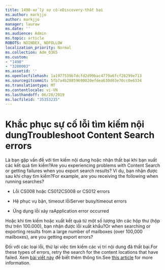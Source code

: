 ```yaml
---
title: 1490-xử lý sự cố-eDiscovery-thất bại
ms.author: markjjo
author: markjjo
manager: lauraw
ms.date: ''
ms.audience: Admin
ms.topic: article
ROBOTS: NOINDEX, NOFOLLOW
localization_priority: Normal
ms.collection: Adm_O365
ms.custom:
- "1490"
- "3200003"
ms.assetid: ''
ms.openlocfilehash: 1a1977539b7dcfd2d99bac4779a6fcf28299e713
ms.sourcegitcommit: 5fb7a4b28859690020efdea630d03e70cc0e6334
ms.translationtype: MT
ms.contentlocale: vi-VN
ms.lasthandoff: 06/28/2019
ms.locfileid: "35353235"
---
```

# <a name="troubleshoot-content-search-errors"></a><span data-ttu-id="1384c-102">Khắc phục sự cố lỗi tìm kiếm nội dung</span><span class="sxs-lookup"><span data-stu-id="1384c-102">Troubleshoot Content Search errors</span></span>

<span data-ttu-id="1384c-103">Là bạn gặp vấn đề với tìm kiếm nội dung hoặc nhận thất bại khi bạn xuất các kết quả tìm kiếm?</span><span class="sxs-lookup"><span data-stu-id="1384c-103">Are you experiencing problems with Content Search or getting failures when you export search results?</span></span>
<span data-ttu-id="1384c-104">Ví dụ, bạn nhận được sau khi chạy tìm kiếm?</span><span class="sxs-lookup"><span data-stu-id="1384c-104">For example, are you receiving the following when running searches?</span></span>

- <span data-ttu-id="1384c-105">Lỗi CS008 hoặc CS012</span><span class="sxs-lookup"><span data-stu-id="1384c-105">CS008 or CS012 errors</span></span>

- <span data-ttu-id="1384c-106">Hệ phục vụ bận, timeout lỗi</span><span class="sxs-lookup"><span data-stu-id="1384c-106">Server busy/timeout errors</span></span>

- <span data-ttu-id="1384c-107">Ứng dụng lỗi xảy ra</span><span class="sxs-lookup"><span data-stu-id="1384c-107">Application error occurred</span></span>

<span data-ttu-id="1384c-108">Hoặc khi tìm kiếm hoặc xuất kết quả từ một số lượng lớn các hộp thư (hộp thư trên 100.000), bạn nhận được lỗi xuất khẩu?</span><span class="sxs-lookup"><span data-stu-id="1384c-108">Or when searching or exporting results from a large number of mailboxes (over 100,000 mailboxes), are you getting export errors?</span></span>

<span data-ttu-id="1384c-109">Đối với các loại lỗi, thử lại việc tìm kiếm các vị trí nội dung đã thất bại.</span><span class="sxs-lookup"><span data-stu-id="1384c-109">For these types of errors, retry the search for the content locations that have failed.</span></span> <span data-ttu-id="1384c-110">Xem [bài viết này](https://docs.microsoft.com/office365/securitycompliance/retry-failed-content-search) để biết thêm thông tin.</span><span class="sxs-lookup"><span data-stu-id="1384c-110">See  [this article](https://docs.microsoft.com/office365/securitycompliance/retry-failed-content-search) for more information.</span></span>
